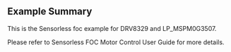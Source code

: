 ## Example Summary

This is the Sensorless foc example for DRV8329 and LP_MSPM0G3507.

Please refer to Sensorless FOC Motor Control User Guide for more details.